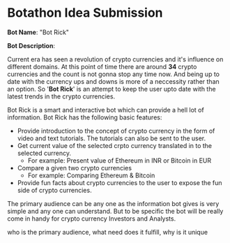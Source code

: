 # Botathon Idea Submission

**Bot Name**: "Bot Rick"

**Bot Description**:

Current era has seen a revolution of crypto currencies and it's influence on different domains. At this point of time there are around **34** crypto currencies and the count is not gonna stop any time now. And being up to date with the currency ups and downs is more of a neccessity rather than an option. So '**Bot Rick**' is an attempt to keep the user upto date with the latest trends in the crypto currencies.

Bot Rick is a smart and interactive bot which can provide a hell lot of information. Bot Rick has the following basic features:
- Provide introduction to the concept of crypto currency in the form of video and text tutorials. The tutorials can also be sent to the user. 
- Get current value of the selected crpto currency translated in to the selected currency.
    - For example: Present value of Ethereum in INR or Bitcoin in EUR
- Compare a given two crypto currencies
    - For example: Comparing Ethereum & Bitcoin
- Provide fun facts about crypto currencies to the user to expose the fun side of crypto currencies.

The primary audience can be any one as the information bot gives is very simple and any one can understand. But to be specific the bot will be really come in handy for crypto currency Investors and Analysts.  

who is the primary audience, what need does it fulfill, why
is it unique
